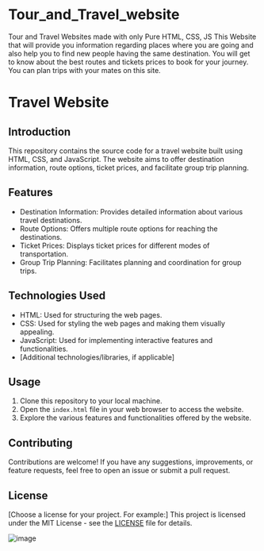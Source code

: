 # Tour_and_Travel_website
Tour and Travel Websites made with only Pure HTML, CSS, JS 
This Website that will provide you information regarding places where you are going and also help you to find new people having the same destination. 
You will get to know about the best routes and tickets prices to book for your journey. 
You can plan trips with your mates on this site. 


# Travel Website

## Introduction
This repository contains the source code for a travel website built using HTML, CSS, and JavaScript. The website aims to offer destination information, route options, ticket prices, and facilitate group trip planning.

## Features
- Destination Information: Provides detailed information about various travel destinations.
- Route Options: Offers multiple route options for reaching the destinations.
- Ticket Prices: Displays ticket prices for different modes of transportation.
- Group Trip Planning: Facilitates planning and coordination for group trips.

## Technologies Used
- HTML: Used for structuring the web pages.
- CSS: Used for styling the web pages and making them visually appealing.
- JavaScript: Used for implementing interactive features and functionalities.
- [Additional technologies/libraries, if applicable]

## Usage
1. Clone this repository to your local machine.
2. Open the `index.html` file in your web browser to access the website.
3. Explore the various features and functionalities offered by the website.

## Contributing
Contributions are welcome! If you have any suggestions, improvements, or feature requests, feel free to open an issue or submit a pull request.

## License
[Choose a license for your project. For example:]
This project is licensed under the MIT License - see the [LICENSE](LICENSE) file for details.

![image](https://github.com/Siddhiksha123/Tour_and_Travel_website-main/assets/93310417/a6b37188-9098-4d3d-b942-e28bb32c02b5)
